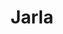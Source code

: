 ---
pid: FS271
title: Jarla
location_transcription: 
zipcode: 
outside_phl: 
neighborhood: 
age: '6'
age_range: 6-13
instagram: 
image_file_name: FS_271.jpg
proposal_transcription: 
topic: Unknown
topic_summary: '0'
type: Playground
keywords_other: 
credit: Mantn
image_labels: 
twitter: 
facebook: 
permalink: "/monuments/fs271/"
layout: item-page
---